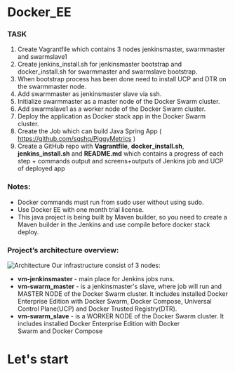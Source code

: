 # **Docker_EE**
### **TASK**
1.	Create Vagrantfile which contains 3 nodes jenkinsmaster, swarmmaster and swarmslave1
2.	Create jenkins_install.sh for jenkinsmaster bootstrap and docker_install.sh for swarmmaster and swarmslave bootstrap.
3.	When bootstrap process has been done need to install UCP and DTR on the swarmmaster node.
4.	Add swarmmaster as jenkinsmaster slave via ssh.
5.	Initialize swarmmaster as a master node of the Docker Swarm cluster.
6.	Add swarmslave1 as a worker node of the Docker Swarm cluster.
7.	Deploy the application as Docker stack app in the Docker Swarm cluster.
8.	Create the Job which can build Java Spring App ( https://github.com/sqshq/PiggyMetrics ) 
9.	Create a GitHub repo with **Vagrantfile**, **docker_install.sh**, **jenkins_install.sh** and **README.md** which contains a progress of each step + commands output and screens+outputs of Jenkins job and UCP of deployed app
### **Notes:**
* Docker commands must run from sudo user without using sudo.
* Use Docker EE with one month trial license.
* This java project is being built by Maven builder, so you need to create a Maven builder in the Jenkins and use compile before docker stack deploy.
### **Project’s architecture overview:**
![Architecture](https://github.com/resident33/-Docker_EE/blob/Dev/src/Docker_EE%20project%E2%80%99s%20architecture%20overview.png)
Our infrastructure consist of 3 nodes:
* **vm-jenkinsmaster** - main place for Jenkins jobs runs.
* **vm-swarm_master** - is a jenkinsmaster's slave, where job will run and MASTER NODE of the Docker Swarm cluster. It includes installed Docker Enterprise Edition with Docker Swarm, Docker Compose, Universal Control Plane(UCP) and Docker Trusted Registry(DTR).
* **vm-swarm_slave** - is a WORKER NODE of the Docker Swarm cluster. It includes installed Docker Enterprise Edition with Docker Swarm and Docker Compose
# **Let's start**

